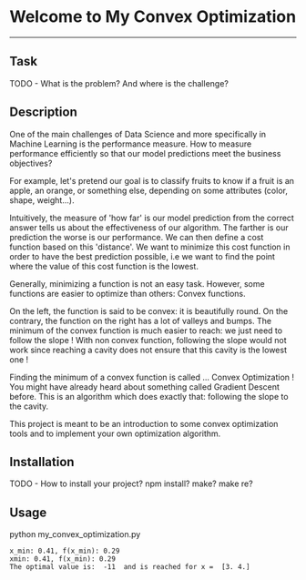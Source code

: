 # Welcome to My Convex Optimization
***

## Task
TODO - What is the problem? And where is the challenge?

## Description
One of the main challenges of Data Science and more specifically in Machine Learning is the performance measure.
How to measure performance efficiently so that our model predictions meet the business objectives?

For example, let's pretend our goal is to classify fruits to know if a fruit is an apple, an orange, or something else, depending on some attributes (color, shape, weight...).

Intuitively, the measure of 'how far' is our model prediction from the correct answer tells us about the effectiveness of our algorithm. The farther is our prediction the worse is our performance. We can then define a cost function based on this 'distance'. We want to minimize this cost function in order to have the best prediction possible, i.e we want to find the point where the value of this cost function is the lowest.

Generally, minimizing a function is not an easy task. However, some functions are easier to optimize than others: Convex functions.

On the left, the function is said to be convex: it is beautifully round. On the contrary, the function on the right has a lot of valleys and bumps.
The minimum of the convex function is much easier to reach: we just need to follow the slope ! With non convex function, following the slope would not work since reaching a cavity does not ensure that this cavity is the lowest one !

Finding the minimum of a convex function is called ... Convex Optimization ! You might have already heard about something called Gradient Descent before. This is an algorithm which does exactly that: following the slope to the cavity.

This project is meant to be an introduction to some convex optimization tools and to implement your own optimization algorithm.

## Installation
TODO - How to install your project? npm install? make? make re?

## Usage
python my_convex_optimization.py
```
x_min: 0.41, f(x_min): 0.29
xmin: 0.41, f(x_min): 0.29
The optimal value is:  -11  and is reached for x =  [3. 4.]
```
